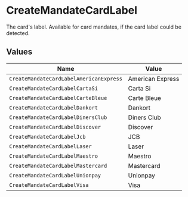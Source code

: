# CreateMandateCardLabel

The card's label. Available for card mandates, if the card label could be detected.


## Values

| Name                                    | Value                                   |
| --------------------------------------- | --------------------------------------- |
| `CreateMandateCardLabelAmericanExpress` | American Express                        |
| `CreateMandateCardLabelCartaSi`         | Carta Si                                |
| `CreateMandateCardLabelCarteBleue`      | Carte Bleue                             |
| `CreateMandateCardLabelDankort`         | Dankort                                 |
| `CreateMandateCardLabelDinersClub`      | Diners Club                             |
| `CreateMandateCardLabelDiscover`        | Discover                                |
| `CreateMandateCardLabelJcb`             | JCB                                     |
| `CreateMandateCardLabelLaser`           | Laser                                   |
| `CreateMandateCardLabelMaestro`         | Maestro                                 |
| `CreateMandateCardLabelMastercard`      | Mastercard                              |
| `CreateMandateCardLabelUnionpay`        | Unionpay                                |
| `CreateMandateCardLabelVisa`            | Visa                                    |
